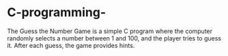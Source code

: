 # C-programming-
The Guess the Number Game is a simple C program where the computer randomly selects a number between 1 and 100, and the player tries to guess it. After each guess, the game provides hints.
